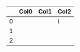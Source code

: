 |    | Col0   | Col1   | Col2   |
|---:|:-------|:-------|:-------|
|  0 |        |        | i      |
|  1 |        |        |        |
|  2 |        |        |        |